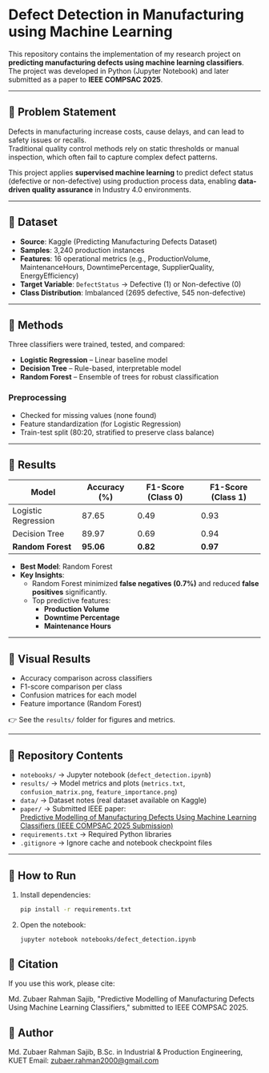 # Defect Detection in Manufacturing using Machine Learning

This repository contains the implementation of my research project on **predicting manufacturing defects using machine learning classifiers**.  
The project was developed in Python (Jupyter Notebook) and later submitted as a paper to **IEEE COMPSAC 2025**.

---

## 🔹 Problem Statement
Defects in manufacturing increase costs, cause delays, and can lead to safety issues or recalls.  
Traditional quality control methods rely on static thresholds or manual inspection, which often fail to capture complex defect patterns.  

This project applies **supervised machine learning** to predict defect status (defective or non-defective) using production process data, enabling **data-driven quality assurance** in Industry 4.0 environments.

---

## 🔹 Dataset
- **Source**: Kaggle (Predicting Manufacturing Defects Dataset)  
- **Samples**: 3,240 production instances  
- **Features**: 16 operational metrics (e.g., ProductionVolume, MaintenanceHours, DowntimePercentage, SupplierQuality, EnergyEfficiency)  
- **Target Variable**: `DefectStatus` → Defective (1) or Non-defective (0)  
- **Class Distribution**: Imbalanced (2695 defective, 545 non-defective)

---

## 🔹 Methods
Three classifiers were trained, tested, and compared:
- **Logistic Regression** – Linear baseline model  
- **Decision Tree** – Rule-based, interpretable model  
- **Random Forest** – Ensemble of trees for robust classification  

### Preprocessing
- Checked for missing values (none found)  
- Feature standardization (for Logistic Regression)  
- Train-test split (80:20, stratified to preserve class balance)  

---

## 🔹 Results
| Model              | Accuracy (%) | F1-Score (Class 0) | F1-Score (Class 1) |
|--------------------|--------------|---------------------|---------------------|
| Logistic Regression| 87.65        | 0.49                | 0.93                |
| Decision Tree      | 89.97        | 0.69                | 0.94                |
| **Random Forest**  | **95.06**    | **0.82**            | **0.97**            |

- **Best Model**: Random Forest  
- **Key Insights**:
  - Random Forest minimized **false negatives (0.7%)** and reduced **false positives** significantly.  
  - Top predictive features:
    - **Production Volume**
    - **Downtime Percentage**
    - **Maintenance Hours**

---

## 🔹 Visual Results
- Accuracy comparison across classifiers  
- F1-score comparison per class  
- Confusion matrices for each model  
- Feature importance (Random Forest)  

👉 See the `results/` folder for figures and metrics.

---

## 🔹 Repository Contents
- `notebooks/` → Jupyter notebook (`defect_detection.ipynb`)  
- `results/` → Model metrics and plots (`metrics.txt`, `confusion_matrix.png`, `feature_importance.png`)  
- `data/` → Dataset notes (real dataset available on Kaggle)  
- `paper/` → Submitted IEEE paper:  
  [Predictive Modelling of Manufacturing Defects Using Machine Learning Classifiers (IEEE COMPSAC 2025 Submission)](paper/ZubaerRahman_DefectPrediction_COMPAS2025.pdf)  
- `requirements.txt` → Required Python libraries  
- `.gitignore` → Ignore cache and notebook checkpoint files  

---

## 🔹 How to Run
1. Install dependencies:
   ```bash
   pip install -r requirements.txt
2. Open the notebook:
    ```bash
   jupyter notebook notebooks/defect_detection.ipynb

## 🔹 Citation

If you use this work, please cite:

Md. Zubaer Rahman Sajib,
"Predictive Modelling of Manufacturing Defects Using Machine Learning Classifiers,"
submitted to IEEE COMPSAC 2025.

## 🔹 Author

Md. Zubaer Rahman Sajib,
B.Sc. in Industrial & Production Engineering, KUET
Email: zubaer.rahman2000@gmail.com
